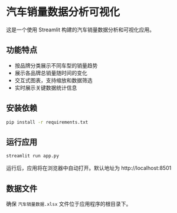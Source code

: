 # 汽车销量数据分析可视化

这是一个使用 Streamlit 构建的汽车销量数据分析和可视化应用。

## 功能特点

- 按品牌分类展示不同车型的销量趋势
- 展示各品牌总销量随时间的变化
- 交互式图表，支持缩放和数据筛选
- 实时展示关键数据统计信息

## 安装依赖

```bash
pip install -r requirements.txt
```

## 运行应用

```bash
streamlit run app.py
```

运行后，应用将在浏览器中自动打开。默认地址为 http://localhost:8501

## 数据文件

确保 `汽车销量数据.xlsx` 文件位于应用程序的根目录下。 